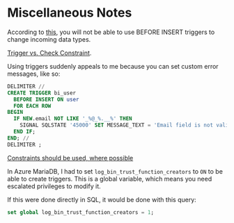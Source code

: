 # Miscellaneous Notes

According to
[this](https://stackoverflow.com/questions/36870972/using-before-insert-trigger-to-change-the-datatype-of-incoming-data-to-match-t),
you will not be able to use BEFORE INSERT triggers to change incoming data types.

[Trigger vs. Check Constraint](https://www.sqlservercentral.com/forums/topic/check-constraint-vs-trigger).

Using triggers suddenly appeals to me because you can set custom error messages, like so:

```sql
DELIMITER //
CREATE TRIGGER bi_user
  BEFORE INSERT ON user
  FOR EACH ROW
BEGIN
  IF NEW.email NOT LIKE '_%@_%.__%' THEN
    SIGNAL SQLSTATE '45000' SET MESSAGE_TEXT = 'Email field is not valid';
  END IF;
END; //
DELIMITER ;
```

[Constraints should be used, where possible](https://www.sqlshack.com/are-sql-server-database-triggers-evil/)

In Azure MariaDB, I had to set `log_bin_trust_function_creators` to `ON` to be
able to create triggers. This is a global variable, which means you need
escalated privileges to modify it.

If this were done directly in SQL, it would be done with this query:

```sql
set global log_bin_trust_function_creators = 1;
```